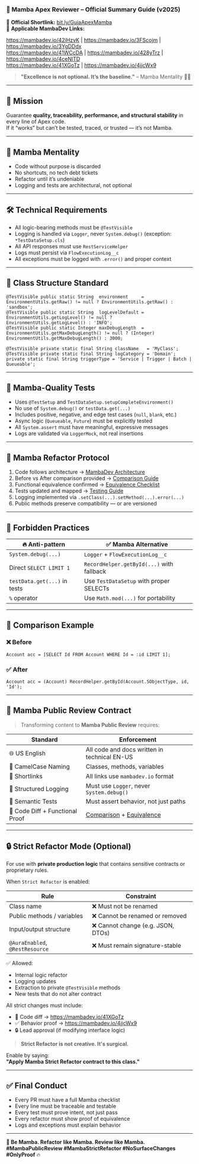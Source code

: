 ### 🧱 Mamba Apex Reviewer – Official Summary Guide (v2025)

📎 **Official Shortlink:** [bit.ly/GuiaApexMamba](https://bit.ly/GuiaApexMamba)  
🔗 **Applicable MambaDev Links:**

https://mambadev.io/42iHzvK | https://mambadev.io/3FScojm | https://mambadev.io/3YgDDdx  
https://mambadev.io/41WCcDA | https://mambadev.io/428yTrz | https://mambadev.io/4ceNlTD  
https://mambadev.io/41XGoTz | https://mambadev.io/4jjcWx9

> **"Excellence is not optional. It’s the baseline."** – Mamba Mentality 🧠🔥

---

## 🎯 Mission

Guarantee **quality, traceability, performance, and structural stability** in every line of Apex code.  
If it “works” but can’t be tested, traced, or trusted — it’s not Mamba.

---

## 🧠 Mamba Mentality

- Code without purpose is discarded  
- No shortcuts, no tech debt tickets  
- Refactor until it’s undeniable  
- Logging and tests are architectural, not optional

---

## 🛠️ Technical Requirements

- All logic-bearing methods must be `@TestVisible`
- Logging is handled via `Logger`, never `System.debug()` (exception: `*TestDataSetup.cls`)
- All API responses must use `RestServiceHelper`
- Logs must persist via `FlowExecutionLog__c`
- All exceptions must be logged with `.error()` and proper context

---

## 🧱 Class Structure Standard

```apex
@TestVisible public static String  environment     = EnvironmentUtils.getRaw() != null ? EnvironmentUtils.getRaw() : 'sandbox';
@TestVisible public static String  logLevelDefault = EnvironmentUtils.getLogLevel() != null ? EnvironmentUtils.getLogLevel() : 'INFO';
@TestVisible public static Integer maxDebugLength  = EnvironmentUtils.getMaxDebugLength() != null ? (Integer) EnvironmentUtils.getMaxDebugLength() : 3000;

@TestVisible private static final String className   = 'MyClass';
@TestVisible private static final String logCategory = 'Domain';
private static final String triggerType = 'Service | Trigger | Batch | Queueable';
```

---

## 🧪 Mamba-Quality Tests

- Uses `@TestSetup` and `TestDataSetup.setupCompleteEnvironment()`
- No use of `System.debug()` or `testData.get(...)`
- Includes positive, negative, and edge test cases (`null`, `blank`, etc.)
- Async logic (`Queueable`, `Future`) must be explicitly tested
- All `System.assert` must have meaningful, expressive messages
- Logs are validated via `LoggerMock`, not real insertions

---

## 🔁 Mamba Refactor Protocol

1. Code follows architecture → [MambaDev Architecture](https://mambadev.io/42iHzvK)  
2. Before vs After comparison provided → [Comparison Guide](https://mambadev.io/41XGoTz)  
3. Functional equivalence confirmed → [Equivalence Checklist](https://mambadev.io/4jjcWx9)  
4. Tests updated and mapped → [Testing Guide](https://mambadev.io/3YgDDdx)  
5. Logging implemented via `.setClass(...).setMethod(...).error(...)`  
6. Public methods preserve compatibility — or are versioned

---

## 🚫 Forbidden Practices

| 🔥 Anti-pattern           | ✅ Mamba Alternative                             |
|---------------------------|--------------------------------------------------|
| `System.debug(...)`       | `Logger` + `FlowExecutionLog__c`                |
| Direct `SELECT LIMIT 1`   | `RecordHelper.getById(...)` with fallback        |
| `testData.get(...)` in tests | Use `TestDataSetup` with proper SELECTs     |
| `%` operator              | Use `Math.mod(...)` for portability              |

---

## 🧾 Comparison Example

### ❌ Before

```apex
Account acc = [SELECT Id FROM Account WHERE Id = :id LIMIT 1];
```

### ✅ After

```apex
Account acc = (Account) RecordHelper.getById(Account.SObjectType, id, 'Id');
```

---

## 🔐 Mamba Public Review Contract

> Transforming content to **Mamba Public Review** requires:

| Standard                          | Enforcement                                  |
|----------------------------------|----------------------------------------------|
| 🌐 US English                    | All code and docs written in technical EN-US |
| 🧠 CamelCase Naming              | Classes, methods, variables                  |
| 📎 Shortlinks                    | All links use `mambadev.io` format           |
| 🔐 Structured Logging            | Must use `Logger`, never `System.debug()`    |
| 🧪 Semantic Tests                | Must assert behavior, not just paths         |
| 🔁 Code Diff + Functional Proof  | [Comparison](https://mambadev.io/41XGoTz) + [Equivalence](https://mambadev.io/4jjcWx9)

---

## 🔒 Strict Refactor Mode (Optional)

For use with **private production logic** that contains sensitive contracts or proprietary rules.

When `Strict Refactor` is enabled:

| Rule                                 | Constraint                                |
|--------------------------------------|--------------------------------------------|
| Class name                           | ❌ Must not be renamed                     |
| Public methods / variables           | ❌ Cannot be renamed or removed            |
| Input/output structure               | ❌ Cannot change (e.g. JSON, DTOs)         |
| `@AuraEnabled`, `@RestResource`      | ❌ Must remain signature-stable            |

✅ Allowed:
- Internal logic refactor  
- Logging updates  
- Extraction to private `@TestVisible` methods  
- New tests that do not alter contract

All strict changes must include:

- 🔁 Code diff → https://mambadev.io/41XGoTz  
- ✅ Behavior proof → https://mambadev.io/4jjcWx9  
- 🔒 Lead approval (if modifying interface logic)

> **Strict Refactor is not creative. It's surgical.**

Enable by saying:  
**"Apply Mamba Strict Refactor contract to this class."**

---

## ✅ Final Conduct

- Every PR must have a full Mamba checklist  
- Every line must be traceable and testable  
- Every test must prove intent, not just pass  
- Every refactor must show proof of equivalence  
- Logs and exceptions must explain behavior

---

**🖤 Be Mamba. Refactor like Mamba. Review like Mamba.**  
**#MambaPublicReview #MambaStrictRefactor #NoSurfaceChanges #OnlyProof** 🔥
